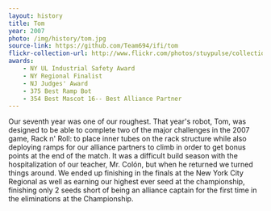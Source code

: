 ```yaml
---
layout: history
title: Tom
year: 2007
photo: /img/history/tom.jpg
source-link: https://github.com/Team694/ifi/tom
flickr-collection-url: http://www.flickr.com/photos/stuypulse/collections/72157632646273578/
awards:
    - NY UL Industrial Safety Award
    - NY Regional Finalist
    - NJ Judges' Award
    - 375 Best Ramp Bot
    - 354 Best Mascot 16-- Best Alliance Partner
---
```

Our seventh year was one of our roughest. That year's robot, Tom, was designed to be able to complete two of the major challenges in the 2007 game, Rack n' Roll: to place inner tubes on the rack structure while also deploying ramps for our alliance partners to climb in order to get bonus points at the end of the match. It was a difficult build season with the hospitalization of our teacher, Mr. Colón, but when he returned we turned things around. We ended up finishing in the finals at the New York City Regional as well as earning our highest ever seed at the championship, finishing only 2 seeds short of being an alliance captain for the first time in the eliminations at the Championship.
